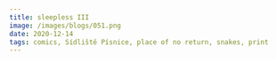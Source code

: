 ```yaml
---
title: sleepless III
image: /images/blogs/051.png
date: 2020-12-14
tags: comics, Sídliště Písnice, place of no return, snakes, print
---
```

